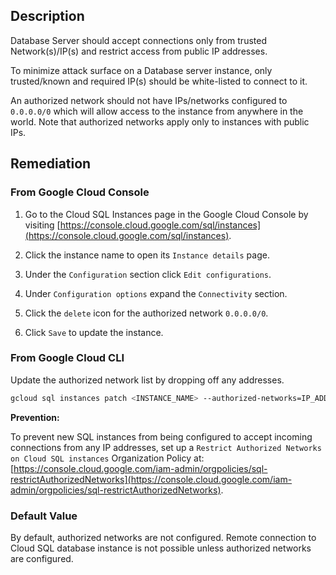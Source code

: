 ## Description

Database Server should accept connections only from trusted Network(s)/IP(s) and restrict access from public IP addresses.

To minimize attack surface on a Database server instance, only trusted/known and required IP(s) should be white-listed to connect to it.

An authorized network should not have IPs/networks configured to `0.0.0.0/0` which will allow access to the instance from anywhere in the world. Note that authorized networks apply only to instances with public IPs.

## Remediation

### From Google Cloud Console

1. Go to the Cloud SQL Instances page in the Google Cloud Console by visiting [https://console.cloud.google.com/sql/instances](https://console.cloud.google.com/sql/instances).

2. Click the instance name to open its `Instance details` page.
3. Under the `Configuration` section click `Edit configurations`.
4. Under `Configuration options` expand the `Connectivity` section.
5. Click the `delete` icon for the authorized network `0.0.0.0/0`.
6. Click `Save` to update the instance.

### From Google Cloud CLI

Update the authorized network list by dropping off any addresses.

```bash
gcloud sql instances patch <INSTANCE_NAME> --authorized-networks=IP_ADDR1,IP_ADDR2...
```

**Prevention:**

To prevent new SQL instances from being configured to accept incoming connections from any IP addresses, set up a `Restrict Authorized Networks on Cloud SQL instances` Organization Policy at: [https://console.cloud.google.com/iam-admin/orgpolicies/sql-restrictAuthorizedNetworks](https://console.cloud.google.com/iam-admin/orgpolicies/sql-restrictAuthorizedNetworks).

### Default Value

By default, authorized networks are not configured. Remote connection to Cloud SQL database instance is not possible unless authorized networks are configured.
